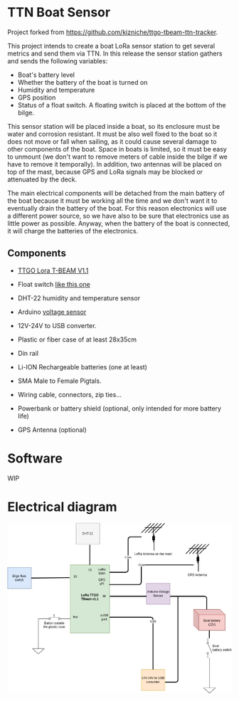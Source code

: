 # TTN Boat Sensor

Project forked from https://github.com/kizniche/ttgo-tbeam-ttn-tracker.

This project intends to create a boat LoRa sensor station to get several metrics and send them via TTN. In this release the sensor station gathers and sends the following variables:

* Boat's battery level
* Whether the battery of the boat is turned on
* Humidity and temperature
* GPS position
* Status of a float switch. A floating switch is placed at the bottom of the bilge.

This sensor station will be placed inside a boat, so its enclosure must be water and corrosion resistant. It must be also well fixed to the boat so it does not move or fall when sailing, as it could cause several damage to other components of the boat. Space in boats is limited, so it must be easy to unmount (we don't want to remove meters of cable inside the bilge if we have to remove it temporally). In addition, two antennas will be placed on top of the mast, because GPS and LoRa signals may be blocked or attenuated by the deck.

The main electrical components will be detached from the main battery of the boat because it must be working all the time and we don't want it to eventually drain the battery of the boat. For this reason electronics will use a different power source, so we have also to be sure that electronics use as little power as possible. Anyway, when the battery of the boat is connected, it will charge the batteries of the electronics.

## Components

* [TTGO Lora T-BEAM V1.1](https://www.aliexpress.com/item/32875743018.html)
* Float switch [like this one](https://www.aliexpress.com/item/33004754249.html)
* DHT-22 humidity and temperature sensor
* Arduino [voltage sensor](https://www.aliexpress.com/item/1005002235375607.html)
* 12V-24V to USB converter.
* Plastic or fiber case of at least 28x35cm
* Din rail
* Li-ION Rechargeable batteries (one at least)
* SMA Male to Female Pigtals.
* Wiring cable, connectors, zip ties...

* Powerbank or battery shield (optional, only intended for more battery life) 
* GPS Antenna (optional)


# Software

WIP

# Electrical diagram

![block](img/block_diagram.jpg)

